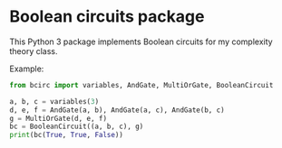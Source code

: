 # Boolean circuits package

This Python 3 package implements Boolean circuits for my complexity theory class.

Example:

```python
from bcirc import variables, AndGate, MultiOrGate, BooleanCircuit

a, b, c = variables(3)
d, e, f = AndGate(a, b), AndGate(a, c), AndGate(b, c)
g = MultiOrGate(d, e, f)
bc = BooleanCircuit((a, b, c), g)
print(bc(True, True, False))
```
